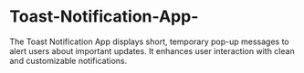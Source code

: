 # Toast-Notification-App-
The Toast Notification App displays short, temporary pop-up messages to alert users about important updates. It enhances user interaction with clean and customizable notifications.
